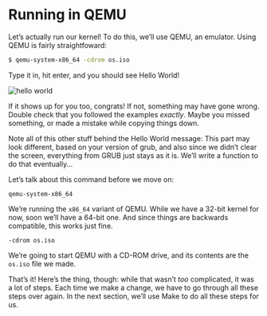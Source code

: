 # Running in QEMU

Let’s actually run our kernel! To do this, we’ll use QEMU, an emulator. Using
QEMU is fairly straightfoward:

```bash
$ qemu-system-x86_64 -cdrom os.iso
```

Type it in, hit enter, and you should see Hello World!

<img alt="hello world" class="center" src="assets/hello_world.png" />

If it shows up for you too, congrats! If not, something may have gone
wrong. Double check that you followed the examples _exactly_. Maybe
you missed something, or made a mistake while copying things down.

Note all of this other stuff behind the Hello World message: This part may look different, based on your version of grub, and also since we didn’t clear the screen, everything from GRUB just stays as it is. We’ll write a function to do that eventually...

Let’s talk about this command before we move on:

```text
qemu-system-x86_64
```

We’re running the `x86_64` variant of QEMU. While we have a 32-bit kernel for
now, soon we’ll have a 64-bit one. And since things are backwards compatible,
this works just fine.

```text
-cdrom os.iso
```

We’re going to start QEMU with a CD-ROM drive, and its contents are the
`os.iso` file we made.

That’s it! Here’s the thing, though: while that wasn’t _too_ complicated, it
was a lot of steps. Each time we make a change, we have to go through all these
steps over again. In the next section, we’ll use Make to do all these steps for
us.
